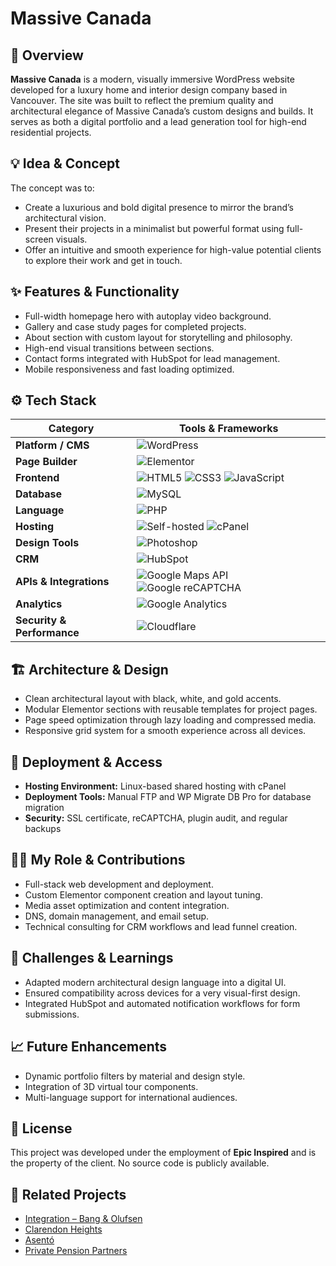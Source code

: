 # Massive Canada

## 📍 Overview

**Massive Canada** is a modern, visually immersive WordPress website developed for a luxury home and interior design company based in Vancouver. The site was built to reflect the premium quality and architectural elegance of Massive Canada’s custom designs and builds. It serves as both a digital portfolio and a lead generation tool for high-end residential projects.

## 💡 Idea & Concept

The concept was to:
- Create a luxurious and bold digital presence to mirror the brand’s architectural vision.
- Present their projects in a minimalist but powerful format using full-screen visuals.
- Offer an intuitive and smooth experience for high-value potential clients to explore their work and get in touch.

## ✨ Features & Functionality

- Full-width homepage hero with autoplay video background.
- Gallery and case study pages for completed projects.
- About section with custom layout for storytelling and philosophy.
- High-end visual transitions between sections.
- Contact forms integrated with HubSpot for lead management.
- Mobile responsiveness and fast loading optimized.

## ⚙️ Tech Stack
| **Category**              | **Tools & Frameworks** |
|---------------------------|------------------------|
| **Platform / CMS**        | ![WordPress](https://img.shields.io/badge/WordPress-21759B?style=for-the-badge&logo=wordpress&logoColor=white) |
| **Page Builder**          | ![Elementor](https://img.shields.io/badge/Elementor-92003B?style=for-the-badge&logo=elementor&logoColor=white) |
| **Frontend**              | ![HTML5](https://img.shields.io/badge/HTML5-E34F26?style=for-the-badge&logo=html5&logoColor=white) ![CSS3](https://img.shields.io/badge/CSS3-1572B6?style=for-the-badge&logo=css3&logoColor=white) ![JavaScript](https://img.shields.io/badge/JavaScript-F7DF1E?style=for-the-badge&logo=javascript&logoColor=black) |
| **Database**              | ![MySQL](https://img.shields.io/badge/MySQL-4479A1?style=for-the-badge&logo=mysql&logoColor=white) |
| **Language**              | ![PHP](https://img.shields.io/badge/PHP-777BB4?style=for-the-badge&logo=php&logoColor=white) |
| **Hosting**               | ![Self-hosted](https://img.shields.io/badge/Self--Hosted-000000?style=for-the-badge&logo=serverfault&logoColor=white) ![cPanel](https://img.shields.io/badge/cPanel-FF6C2C?style=for-the-badge&logo=cpanel&logoColor=white) |
| **Design Tools**          | ![Photoshop](https://img.shields.io/badge/Adobe%20Photoshop-31A8FF?style=for-the-badge&logo=adobephotoshop&logoColor=white) |
| **CRM** | ![HubSpot](https://img.shields.io/badge/HubSpot-FF7A59?style=for-the-badge&logo=hubspot&logoColor=white) |
| **APIs & Integrations**   | ![Google Maps API](https://img.shields.io/badge/Google%20Maps%20API-4285F4?style=for-the-badge&logo=googlemaps&logoColor=white) ![Google reCAPTCHA](https://img.shields.io/badge/Google%20reCAPTCHA-4285F4?style=for-the-badge&logo=google&logoColor=white) |
| **Analytics**             | ![Google Analytics](https://img.shields.io/badge/Analytics-e37400?logo=googleanalytics&logoColor=white&style=for-the-badge) |
| **Security & Performance**| ![Cloudflare](https://img.shields.io/badge/Cloudflare-F38020?logo=cloudflare&logoColor=white&style=for-the-badge) |

## 🏗 Architecture & Design

- Clean architectural layout with black, white, and gold accents.
- Modular Elementor sections with reusable templates for project pages.
- Page speed optimization through lazy loading and compressed media.
- Responsive grid system for a smooth experience across all devices.

## 🚀 Deployment & Access

- **Hosting Environment:** Linux-based shared hosting with cPanel
- **Deployment Tools:** Manual FTP and WP Migrate DB Pro for database migration
- **Security:** SSL certificate, reCAPTCHA, plugin audit, and regular backups

## 🧑‍💻 My Role & Contributions

- Full-stack web development and deployment.
- Custom Elementor component creation and layout tuning.
- Media asset optimization and content integration.
- DNS, domain management, and email setup.
- Technical consulting for CRM workflows and lead funnel creation.

## 🧗 Challenges & Learnings

- Adapted modern architectural design language into a digital UI.
- Ensured compatibility across devices for a very visual-first design.
- Integrated HubSpot and automated notification workflows for form submissions.

## 📈 Future Enhancements

- Dynamic portfolio filters by material and design style.
- Integration of 3D virtual tour components.
- Multi-language support for international audiences.

## 🧾 License

This project was developed under the employment of **Epic Inspired** and is the property of the client. No source code is publicly available.

## 🔗 Related Projects

- [Integration – Bang & Olufsen](#)
- [Clarendon Heights](#)
- [Asentó](#)
- [Private Pension Partners](#)
